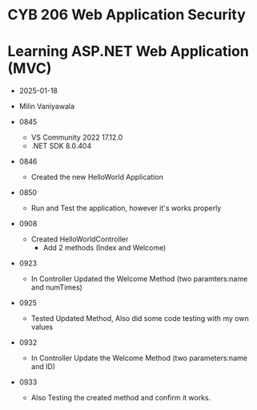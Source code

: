 # CYB 206 Web Application Security
# Learning ASP.NET Web Application (MVC)

- 2025-01-18
- Milin Vaniyawala

- 0845
	- VS Community 2022 17.12.0
	- .NET SDK 8.0.404
- 0846
	- Created the new HelloWorld Application
- 0850
	- Run and Test the application, however it's works properly
- 0908
 	- Created HelloWorldController
		- Add 2 methods (Index and Welcome)
- 0923
	- In Controller Updated the Welcome Method (two paramters:name and numTimes)
- 0925
	- Tested Updated Method, Also did some code testing with my own values
- 0932
	- In Controller Update the Welcome Method (two parameters:name and ID)
- 0933
	- Also Testing the created method and confirm it works.
